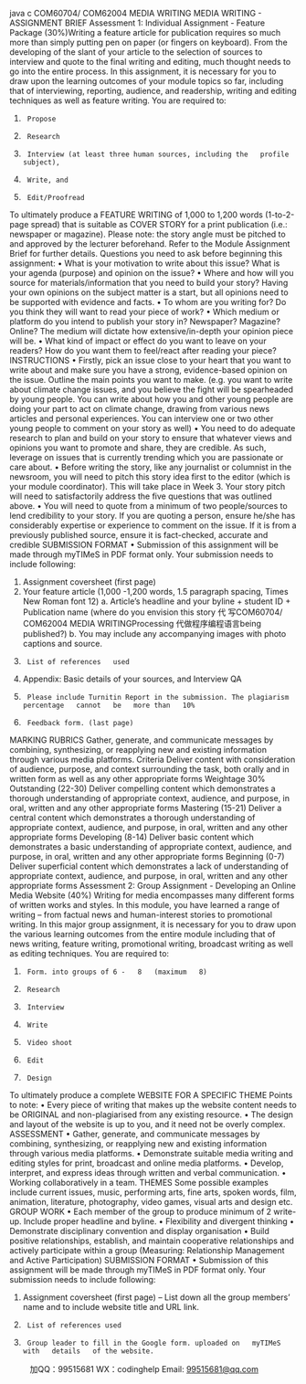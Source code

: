 java c
COM60704/ COM62004 MEDIA WRITING
MEDIA WRITING   - ASSIGNMENT   BRIEF
Assessment   1:   Individual   Assignment   -   Feature   Package   (30%)Writing   a   feature   article   for   publication   requires   so   much   more   than   simply   putting   pen   on   paper   (or   fingers   on   keyboard).   From   the   developing of the slant of your article to the selection of sources to interview and quote to the final writing and editing,   much thought   needs   to go   into the entire   process.   In this assignment,   it   is   necessary   for   you   to   draw   upon   the   learning   outcomes   of your   module   topics   so   far,   including that   of   interviewing, reporting, audience, and readership,   writing and editing   techniques as   well as   feature   writing.   You are required   to:
1.      Propose
2.      Research
3.      Interview (at least three human sources, including the   profile   subject),
4.      Write, and
5.      Edit/Proofread
To   ultimately   produce a   FEATURE WRITING of   1,000   to   1,200 words   (1-to-2-page spread)   that   is   suitable   as   COVER   STORY for   a   print   publication   (i.e.: newspaper   or   magazine).
Please note: the story angle must be   pitched to and   approved   by   the   lecturer   beforehand.   Refer to   the   Module   Assignment   Brief for further   details.
Questions you   need to ask   before   beginning this assignment:
•         What is your motivation to write about this issue? What is your agenda   (purpose) and   opinion   on   the   issue?
•         Where and how will you source for materials/information   that you need to build your story? Having your own opinions on the subject   matter is a start, but all opinions need to   be   supported with   evidence and facts.
•         To whom are you writing for?   Do you think they will want to read your piece of   work?
•         Which   medium   or   platform   do   you   intend   to   publish your story   in?   Newspaper?   Magazine?   Online?   The   medium will   dictate   how   extensive/in-depth your opinion piece will   be.
•         What kind of impact or effect do you want to leave on your   readers?   How   do you want them to   feel/react after   reading   your   piece?
INSTRUCTIONS
•          Firstly, pick an issue close to your   heart that   you want to   write   about   and   make   sure   you   have   a   strong,   evidence-based   opinion   on   the issue. Outline the   main points you want to make.   (e.g. you   want   to   write   about   climate   change   issues,   and   you   believe   the   fight   will   be   spearheaded   by   young   people.   You   can   write   about   how   you   and   other   young   people   are   doing   your   part   to   act   on   climate change, drawing from various news articles and   personal experiences. You can interview one or   two other   young   people to comment   on   your   story   as   well)
•         You need to do adequate research to plan   and   build   on   your story   to   ensure   that whatever views and   opinions you want to   promote   and share, they are credible.   As such, leverage on issues that   is   currently trending which you   are   passionate   or   care   about.
•          Before writing the story, like any   journalist or columnist in the newsroom, you will need to pitch this story idea first to the editor (which   is your module coordinator). This will take place in Week 3. Your story   pitch will   need to satisfactorily address   the   five   questions   that   was   outlined   above.
•         You will   need   to   quote from   a   minimum   of two   people/sources   to   lend   credibility to   your   story.   If you   are   quoting   a   person,   ensure   he/she   has   considerably   expertise   or experience   to   comment   on   the   issue.   If it   is from   a   previously   published   source,   ensure   it   is   fact-checked, accurate and credible
SUBMISSION   FORMAT
•         Submission of this assignment will be made through myTIMeS   in   PDF format only. Your submission   needs to   include following:
1.    Assignment coversheet   (first   page)
2.    Your feature article (1,000 -1,200 words,   1.5 paragraph   spacing, Times   New   Roman font   12)
a.    Article’s headline and your byline   +   student   ID   +   Publication   name   (where   do   you   envision   this   story   代 写COM60704/ COM62004 MEDIA WRITINGProcessing
代做程序编程语言being   published?)
b.    You may include   any   accompanying   images with   photo   captions   and source.
3.      List of references   used
4.    Appendix: Basic details of your sources, and   Interview QA
5.      Please include Turnitin Report in the submission. The plagiarism   percentage   cannot   be   more than   10%
6.      Feedback form. (last page)
MARKING   RUBRICS
Gather, generate, and communicate   messages by   combining, synthesizing, or   reapplying   new   and   existing   information   through   various   media   platforms.
Criteria
Deliver content
with consideration   of audience,
purpose, and
context surrounding   the task,   both   orally   and   in written form         as well as   any
other appropriate   forms
Weightage
30%
Outstanding
(22-30)
Deliver compelling   content which
demonstrates a
thorough understanding of
appropriate context,
audience, and   purpose,   in oral, written   and   any      other appropriate forms
Mastering   (15-21)
Deliver a   central   content which
demonstrates   a thorough
understanding   of appropriate
context, audience, and   purpose,   in
oral, written and   any
other appropriate forms
Developing
(8-14)
Deliver basic   content
which demonstrates a      basic understanding   of   appropriate context,
audience, and   purpose,   in oral, written   and   any      other appropriate forms
Beginning
(0-7)
Deliver superficial   content which
demonstrates a   lack of   understanding of
appropriate context,   audience, and
purpose,   in   oral, written and any   other
appropriate forms
Assessment   2: Group   Assignment   -   Developing   an   Online   Media   Website   (40%)
Writing for media encompasses many different forms of written works and   styles.   In this   module, you   have   learned a   range   of   writing – from   factual   news and human-interest stories to promotional writing.   In this major group   assignment,   it   is   necessary for you to   draw   upon   the   various learning outcomes from the entire module including that of news writing, feature writing,   promotional writing,   broadcast writing as   well as editing techniques. You are required to:
1.      Form. into groups of 6 -   8   (maximum   8)
2.      Research
3.      Interview
4.      Write
5.      Video shoot
6.      Edit
7.      Design
To ultimately produce a complete WEBSITE   FOR A SPECIFIC THEME
Points to   note:
•          Every piece of   writing that makes up the website content   needs   to   be   ORIGINAL   and   non-plagiarised   from   any   existing   resource.
•         The design and layout of the website is up to you, and   it   need   not   be   overly   complex.
ASSESSMENT
•         Gather, generate, and communicate messages by combining, synthesizing, or   reapplying   new   and   existing   information through   various media   platforms.
•          Demonstrate suitable media writing and editing styles   for print,   broadcast and   online   media   platforms.
•          Develop, interpret, and express ideas through written and verbal communication.
•         Working   collaboratively   in   a   team.
THEMES
Some possible examples include current issues, music,   performing   arts,   fine   arts,   spoken words, film,   animation,   literature,   photography,   video games, visual arts and design etc.
GROUP WORK
•          Each member of the group to produce   minimum of 2 write-up.   Include proper   headline   and   byline.
•          Flexibility and divergent thinking
•          Demonstrate disciplinary convention and display organisation
•          Build positive relationships, establish, and maintain cooperative   relationships   and   actively   participate within   a   group   (Measuring:   Relationship Management and Active   Participation)
SUBMISSION   FORMAT
•         Submission of this assignment will be made through myTIMeS   in   PDF format only. Your submission   needs to   include following:
1.    Assignment coversheet (first page) –   List down all the   group   members’   name   and   to   include website   title   and   URL   link.
2.      List of references used
3.      Group leader to fill in the Google form. uploaded on   myTIMeS with   details   of the website.



         
加QQ：99515681  WX：codinghelp  Email: 99515681@qq.com
